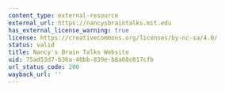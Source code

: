 ```yaml
---
content_type: external-resource
external_url: https://nancysbraintalks.mit.edu
has_external_license_warning: true
license: https://creativecommons.org/licenses/by-nc-sa/4.0/
status: valid
title: Nancy's Brain Talks Website
uid: 75ad53d7-b36a-40bb-839e-b8a08c017cfb
url_status_code: 200
wayback_url: ''
---
```

